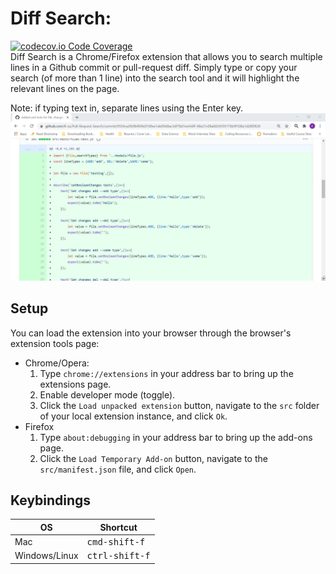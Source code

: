 # Diff Search: 
[![codecov.io Code Coverage](https://img.shields.io/codecov/c/github/dwyl/hapi-auth-jwt2.svg?maxAge=2592000)](https://codecov.io/gh/B-xu/Diff-Search/?branch=master)  
Diff Search is a Chrome/Firefox extension that allows you to search multiple lines in a Github commit or pull-request diff. Simply type or copy your search (of more than 1 line) into the search tool and it will highlight the relevant lines on the page. 

Note: if typing text in, separate lines using the Enter key.
![Demo](demo.gif)

## Setup
You can load the extension into your browser through the browser's extension tools page:

- Chrome/Opera:
  1. Type `chrome://extensions` in your address bar to bring up the extensions page.
  2. Enable developer mode (toggle).
  3. Click the `Load unpacked extension` button, navigate to the `src` folder of your local extension instance, and click `Ok`.
- Firefox
  1. Type `about:debugging` in your address bar to bring up the add-ons page.
  2. Click the `Load Temporary Add-on` button, navigate to the `src/manifest.json` file, and click `Open`.


## Keybindings
| OS                 | Shortcut                 |
| -------------------| ------------------------ |
| Mac                | <kbd>cmd-shift-f</kbd>   |
| Windows/Linux      | <kbd>ctrl-shift-f</kbd>  |

